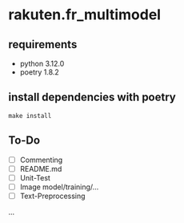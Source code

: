# rakuten.fr_multimodel
## requirements 
- python 3.12.0
- poetry 1.8.2

## install dependencies with poetry
`make install`

## To-Do
- [ ] Commenting
- [ ] README.md
- [ ] Unit-Test
- [ ]  Image model/training/...
- [ ] Text-Preprocessing

...
